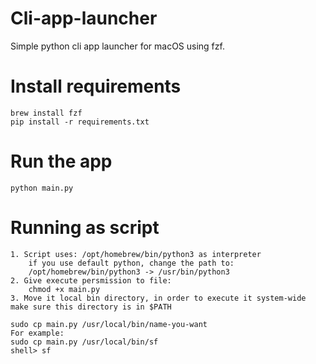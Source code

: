 # Cli-app-launcher
Simple python cli app launcher for macOS using fzf.
# Install requirements
```
brew install fzf
pip install -r requirements.txt
```
# Run the app
```
python main.py
```

# Running as script
```
1. Script uses: /opt/homebrew/bin/python3 as interpreter
    if you use default python, change the path to: 
    /opt/homebrew/bin/python3 -> /usr/bin/python3
2. Give execute persmission to file:
    chmod +x main.py
3. Move it local bin directory, in order to execute it system-wide make sure this directory is in $PATH

```
```
sudo cp main.py /usr/local/bin/name-you-want
For example:
sudo cp main.py /usr/local/bin/sf
shell> sf
```


